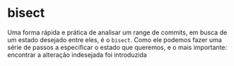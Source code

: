 # bisect

Uma forma rápida e prática de analisar um range de commits, em busca de um estado desejado entre eles,
é o `bisect`. Como ele podemos fazer uma série de passos a especificar o estado que queremos, e o mais importante:
encontrar a alteração indesejada foi introduzida
